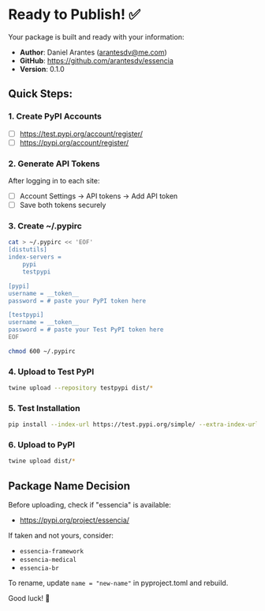 # Ready to Publish! ✅

Your package is built and ready with your information:
- **Author**: Daniel Arantes (arantesdv@me.com)
- **GitHub**: https://github.com/arantesdv/essencia
- **Version**: 0.1.0

## Quick Steps:

### 1. Create PyPI Accounts
- [ ] https://test.pypi.org/account/register/
- [ ] https://pypi.org/account/register/

### 2. Generate API Tokens
After logging in to each site:
- [ ] Account Settings → API tokens → Add API token
- [ ] Save both tokens securely

### 3. Create ~/.pypirc
```bash
cat > ~/.pypirc << 'EOF'
[distutils]
index-servers =
    pypi
    testpypi

[pypi]
username = __token__
password = # paste your PyPI token here

[testpypi]
username = __token__
password = # paste your Test PyPI token here
EOF

chmod 600 ~/.pypirc
```

### 4. Upload to Test PyPI
```bash
twine upload --repository testpypi dist/*
```

### 5. Test Installation
```bash
pip install --index-url https://test.pypi.org/simple/ --extra-index-url https://pypi.org/simple/ essencia
```

### 6. Upload to PyPI
```bash
twine upload dist/*
```

## Package Name Decision

Before uploading, check if "essencia" is available:
- https://pypi.org/project/essencia/

If taken and not yours, consider:
- `essencia-framework`
- `essencia-medical`
- `essencia-br`

To rename, update `name = "new-name"` in pyproject.toml and rebuild.

Good luck! 🚀